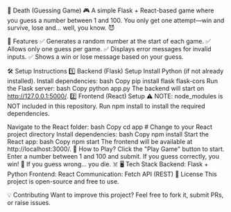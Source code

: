 🔢 Death (Guessing Game) 🎮
A simple Flask + React-based game where you guess a number between 1 and 100. You only get one attempt—win and survive, lose and... well, you know. 😈

🚀 Features
✅ Generates a random number at the start of each game.
✅ Allows only one guess per game.
✅ Displays error messages for invalid inputs.
✅ Shows a win or lose message based on your guess.

🛠️ Setup Instructions
1️⃣ Backend (Flask) Setup
Install Python (if not already installed).
Install dependencies:
bash
Copy
pip install flask flask-cors
Run the Flask server:
bash
Copy
python app.py
The backend will start on http://127.0.0.1:5000/.
2️⃣ Frontend (React) Setup
⚠️ NOTE: node_modules is NOT included in this repository. Run npm install to install the required dependencies.

Navigate to the React folder:
bash
Copy
cd app  # Change to your React project directory
Install dependencies:
bash
Copy
npm install
Start the React app:
bash
Copy
npm start
The frontend will be available at http://localhost:3000/.
🎯 How to Play?
Click the "Play Game" button to start.
Enter a number between 1 and 100 and submit.
If you guess correctly, you win! 🎉
If you guess wrong... you die. ☠️
🖥️ Tech Stack
Backend: Flask + Python
Frontend: React
Communication: Fetch API (REST)
📜 License
This project is open-source and free to use.

💡 Contributing
Want to improve this project? Feel free to fork it, submit PRs, or raise issues.

